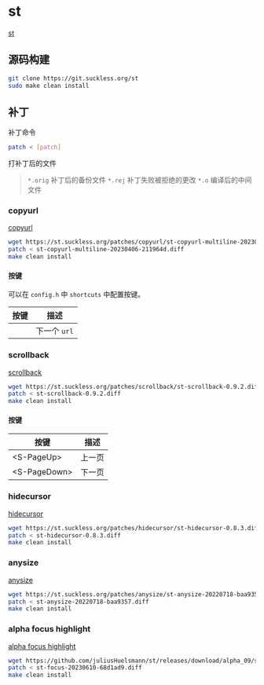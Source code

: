 # st

[st](https://st.suckless.org/)


## 源码构建

```bash
git clone https://git.suckless.org/st
sudo make clean install
```


## 补丁


补丁命令

```bash
patch < [patch]
```

打补丁后的文件

> `*.orig` 补丁后的备份文件
> `*.rej` 补丁失败被拒绝的更改
> `*.o` 编译后的中间文件

### copyurl

[copyurl](https://st.suckless.org/patches/copyurl/)

```bash
wget https://st.suckless.org/patches/copyurl/st-copyurl-multiline-20230406-211964d.diff
patch < st-copyurl-multiline-20230406-211964d.diff
make clean install
```


#### 按键


可以在 `config.h` 中 `shortcuts` 中配置按键。

| 按键 | 描述 |
| -- | -- |
| <A-l> | 下一个 `url` |



### scrollback

[scrollback](https://st.suckless.org/patches/scrollback/)


```bash
wget https://st.suckless.org/patches/scrollback/st-scrollback-0.9.2.diff
patch < st-scrollback-0.9.2.diff
make clean install
```

#### 按键

| 按键 | 描述 |
| --   |  --  |
| \<S-PageUp> | 上一页 |
| \<S-PageDown> | 下一页 |



### hidecursor


[hidecursor](https://st.suckless.org/patches/hidecursor/)


```bash
wget https://st.suckless.org/patches/hidecursor/st-hidecursor-0.8.3.diff
patch < st-hidecursor-0.8.3.diff
make clean install
```



### anysize

[anysize](https://st.suckless.org/patches/anysize/)

```bash
wget https://st.suckless.org/patches/anysize/st-anysize-20220718-baa9357.diff
patch < st-anysize-20220718-baa9357.diff
make clean install
```


### alpha focus highlight

[alpha focus highlight](https://st.suckless.org/patches/alpha_focus_highlight/)

```bash
wget https://github.com/juliusHuelsmann/st/releases/download/alpha_09/st-focus-20230610-68d1ad9.diff
patch < st-focus-20230610-68d1ad9.diff
make clean install
```





